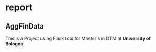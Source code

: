 # report
## AggFinData

This is a Project using Flask tool for Master's in DTM at **University of Bologna**.